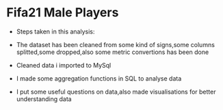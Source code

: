   # Fifa21 Male Players

 -  Steps taken in this analysis:

 -  The dataset has been cleaned from some kind of signs,some columns splitted,some dropped,also some metric convertions has been done
  
 -  Cleaned data i imported to MySql
  
 -  I made some aggregation functions in SQL to analyse data
  
 -  I put  some useful questions on data,also made visualisations for better understanding data
